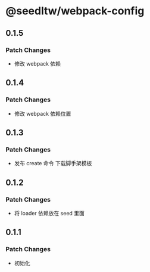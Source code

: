 # @seedltw/webpack-config

## 0.1.5

### Patch Changes

- 修改 webpack 依赖

## 0.1.4

### Patch Changes

- 修改 webpack 依赖位置

## 0.1.3

### Patch Changes

- 发布 create 命令 下载脚手架模板

## 0.1.2

### Patch Changes

- 将 loader 依赖放在 seed 里面

## 0.1.1

### Patch Changes

- 初始化

